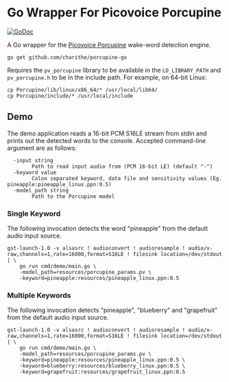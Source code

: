 Go Wrapper For Picovoice Porcupine
===================================

[![GoDoc](https://godoc.org/github.com/charithe/porcupine-go?status.svg)](https://godoc.org/github.com/charithe/porcupine-go)

A Go wrapper for the [Picovoice Porcupine](https://github.com/Picovoice/Porcupine) wake-word detection engine.

```
go get github.com/charithe/porcupine-go
```

Requires the `pv_porcupine` library to be available in the `LD_LIBRARY_PATH` and `pv_porcupine.h` to be in the include path.
For example, on 64-bit Linux:

```shell
cp Porcupine/lib/linux/x86_64/* /usr/local/lib64/
cp Porcupine/include/* /usr/local/include
```

Demo
----

The demo application reads a 16-bit PCM S16LE stream from stdin and prints out the detected words to the console.
Accepted command-line argument are as follows:

```
  -input string
        Path to read input audio from (PCM 16-bit LE) (default "-")
  -keyword value
        Colon separated keyword, data file and sensitivity values (Eg. pineapple:pineapple_linux.ppn:0.5)
  -model_path string
        Path to the Porcupine model
```

### Single Keyword

The following invocation detects the word "pineapple" from the default audio input source.

```shell
gst-launch-1.0 -v alsasrc ! audioconvert ! audioresample ! audio/x-raw,channels=1,rate=16000,format=S16LE ! filesink location=/dev/stdout | \
    go run cmd/demo/main.go \
    -model_path=resources/porcupine_params.pv \
    -keyword=pineapple:resources/pineapple_linux.ppn:0.5
```

### Multiple Keywords

The following invocation detects "pineapple", "blueberry" and "grapefruit" from the default audio input source.

```shell
gst-launch-1.0 -v alsasrc ! audioconvert ! audioresample ! audio/x-raw,channels=1,rate=16000,format=S16LE ! filesink location=/dev/stdout | \
    go run cmd/demo/main.go \
    -model_path=resources/porcupine_params.pv \
    -keyword=pineapple:resources/pineapple_linux.ppn:0.5 \
    -keyword=blueberry:resources/blueberry_linux.ppn:0.5 \
    -keyword=grapefruit:resources/grapefruit_linux.ppn:0.5
```
